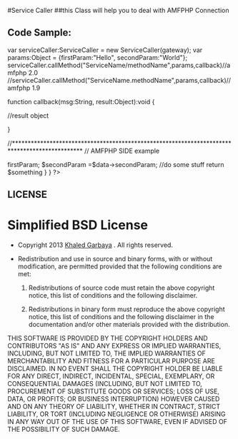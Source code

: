 #Service Caller 
##this Class will help you to deal with AMFPHP Connection

Code Sample:
------------
var serviceCaller:ServiceCaller = new ServiceCaller(gateway);
var params:Object = {firstParam:"Hello", secondParam:"World"};
serviceCaller.callMethod("ServiceName/methodName",params,callback)//amfphp 2.0
//serviceCaller.callMethod("ServiceName.methodName",params,callback)//amfphp 1.9

function callback(msg:String, result:Object):void
{

//result object

}

//**********************************************************************************************
// AMFPHP SIDE example 
<?php
class ServiceName{
  
	function methodName($data)
	{
		$firstParam = $data->firstParam;
		$secondParam =$data->secondParam;
		//do some stuff

		return $something
	}
}


?> 
LICENSE
-------
Simplified BSD License
======================

* Copyright 2013 [Khaled Garbaya](http://khaledgarbaya.net/) . All rights reserved.

* Redistribution and use in source and binary forms, with or without modification,
are permitted provided that the following conditions are met:

   1. Redistributions of source code must retain the above copyright notice, this list of
      conditions and the following disclaimer.

   2. Redistributions in binary form must reproduce the above copyright notice, this list
      of conditions and the following disclaimer in the documentation and/or other materials
      provided with the distribution.

THIS SOFTWARE IS PROVIDED BY THE COPYRIGHT HOLDERS AND CONTRIBUTORS "AS IS" AND ANY EXPRESS OR IMPLIED WARRANTIES, INCLUDING, BUT NOT LIMITED TO, THE IMPLIED WARRANTIES OF MERCHANTABILITY AND FITNESS FOR A PARTICULAR PURPOSE ARE DISCLAIMED. IN NO EVENT SHALL THE COPYRIGHT HOLDER BE LIABLE FOR ANY DIRECT, INDIRECT, INCIDENTAL, SPECIAL, EXEMPLARY, OR CONSEQUENTIAL DAMAGES (INCLUDING, BUT NOT LIMITED TO, PROCUREMENT OF SUBSTITUTE GOODS OR SERVICES; LOSS OF USE, DATA, OR PROFITS; OR BUSINESS INTERRUPTION) HOWEVER CAUSED AND ON ANY THEORY OF LIABILITY, WHETHER IN CONTRACT, STRICT LIABILITY, OR TORT (INCLUDING NEGLIGENCE OR OTHERWISE) ARISING IN ANY WAY OUT OF THE USE OF THIS SOFTWARE, EVEN IF ADVISED OF THE POSSIBILITY OF SUCH DAMAGE.



